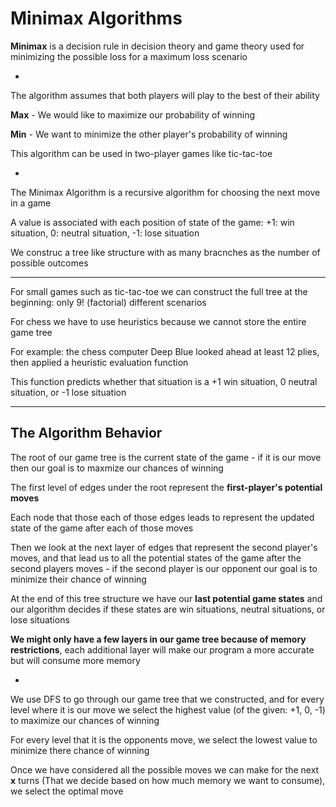 # Minimax Algorithms

**Minimax** is a decision rule in decision theory and game theory used for minimizing the possible loss for a maximum loss scenario

-

The algorithm assumes that both players will play to the best of their ability

**Max** - We would like to maximize our probability of winning

**Min** - We want to minimize the other player's probability of winning

This algorithm can be used in two-player games like tic-tac-toe

-

The Minimax Algorithm is a recursive algorithm for choosing the next move in a game

A value is associated with each position of state of the game: +1: win situation, 0: neutral situation, -1: lose situation

We construc a tree like structure with as many bracnches as the number of possible outcomes

***

For small games such as tic-tac-toe we can construct the full tree at the beginning: only 9! (factorial) different scenarios

For chess we have to use heuristics because we cannot store the entire game tree

For example: the chess computer Deep Blue looked ahead at least 12 plies, then applied a heuristic evaluation function

This function predicts whether that situation is a +1 win situation, 0 neutral situation, or -1 lose situation

***

## The Algorithm Behavior

The root of our game tree is the current state of the game - if it is our move then our goal is to maxmize our chances of winning

The first level of edges under the root represent the **first-player's potential moves**

Each node that those each of those edges leads to represent the updated state of the game after each of those moves

Then we look at the next layer of edges that represent the second player's moves, and that lead us to all the potential states of the game after the second players moves - if the second player is our opponent our goal is to minimize their chance of winning

At the end of this tree structure we have our **last potential game states** and our algorithm decides if these states are win situations, neutral situations, or lose situations

**We might only have a few layers in our game tree because of memory restrictions**, each additional layer will make our program a more accurate but will consume more memory

-

We use DFS to go through our game tree that we constructed, and for every level where it is our move we select the highest value (of the given: +1, 0, -1) to maximize our chances of winning

For every level that it is the opponents move, we select the lowest value to minimize there chance of winning

Once we have considered all the possible moves we can make for the next **x** turns (That we decide based on how much memory we want to consume), we select the optimal move
